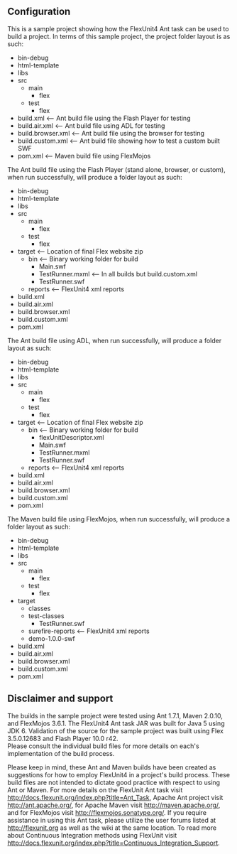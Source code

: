 Configuration
-------------
This is a sample project showing how the FlexUnit4 Ant task can be used to build a project.
In terms of this sample project, the project folder layout is as such:

- bin-debug
- html-template
- libs
- src
  - main
    - flex
  - test
    - flex
- build.xml         <-- Ant build file using the Flash Player for testing
- build.air.xml     <-- Ant build file using ADL for testing
- build.browser.xml <-- Ant build file using the browser for testing
- build.custom.xml  <-- Ant build file showing how to test a custom built SWF
- pom.xml           <-- Maven build file using FlexMojos

The Ant build file using the Flash Player (stand alone, browser, or custom), when run successfully, 
will produce a folder layout as such:

- bin-debug
- html-template
- libs
- src
  - main
    - flex
  - test
    - flex
- target               <-- Location of final Flex website zip
  - bin                <-- Binary working folder for build
    - Main.swf
    - TestRunner.mxml  <-- In all builds but build.custom.xml
    - TestRunner.swf
  - reports            <-- FlexUnit4 xml reports
- build.xml
- build.air.xml
- build.browser.xml
- build.custom.xml
- pom.xml

The Ant build file using ADL, when run successfully, will produce a folder layout as such:

- bin-debug
- html-template
- libs
- src
  - main
    - flex
  - test
    - flex
- target                      <-- Location of final Flex website zip
  - bin                       <-- Binary working folder for build
    - flexUnitDescriptor.xml
    - Main.swf
    - TestRunner.mxml         
    - TestRunner.swf
  - reports                   <-- FlexUnit4 xml reports
- build.xml
- build.air.xml
- build.browser.xml
- build.custom.xml
- pom.xml

The Maven build file using FlexMojos, when run successfully, will produce a folder layout 
as such:

- bin-debug
- html-template
- libs
- src
  - main
    - flex
  - test
    - flex
- target
  - classes
  - test-classes        
    - TestRunner.swf
  - surefire-reports    <-- FlexUnit4 xml reports
  - demo-1.0.0-swf            
- build.xml
- build.air.xml
- build.browser.xml
- build.custom.xml
- pom.xml

Disclaimer and support
----------------------
The builds in the sample project were tested using Ant 1.7.1, Maven 2.0.10, and FlexMojos 
3.6.1.  The FlexUnit4 Ant task JAR was built for Java 5 using JDK 6.  Validation of the 
source for the sample project was built using Flex 3.5.0.12683 and Flash Player 10.0 r42.  
Please consult the individual build files for more details on each's implementation of 
the build process.

Please keep in mind, these Ant and Maven builds have been created as suggestions for how 
to employ FlexUnit4 in a project's build process.  These build files are not intended to 
dictate good practice with respect to using Ant or Maven.  For more details on the FlexUnit 
Ant task visit http://docs.flexunit.org/index.php?title=Ant_Task, Apache Ant project visit 
http://ant.apache.org/, for Apache Maven visit http://maven.apache.org/, and for 
FlexMojos visit http://flexmojos.sonatype.org/.  If you require assistance in using this Ant 
task, please utilize the user forums listed at http://flexunit.org as well as the wiki at 
the same location.  To read more about Continuous Integration methods using FlexUnit visit 
http://docs.flexunit.org/index.php?title=Continuous_Integration_Support.